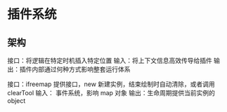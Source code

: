 # 插件系统

## 架构

接口：将逻辑在特定时机插入特定位置
输入：将上下文信息高效传导给插件
输出：插件内部通过何种方式影响整套运行体系

接口：ifreemap 提供接口，new 新建实例，结束绘制时自动清除，或者调用clearTool
输入： 事件系统，影响 map 对象
输出：生命周期提供当前实例的 object